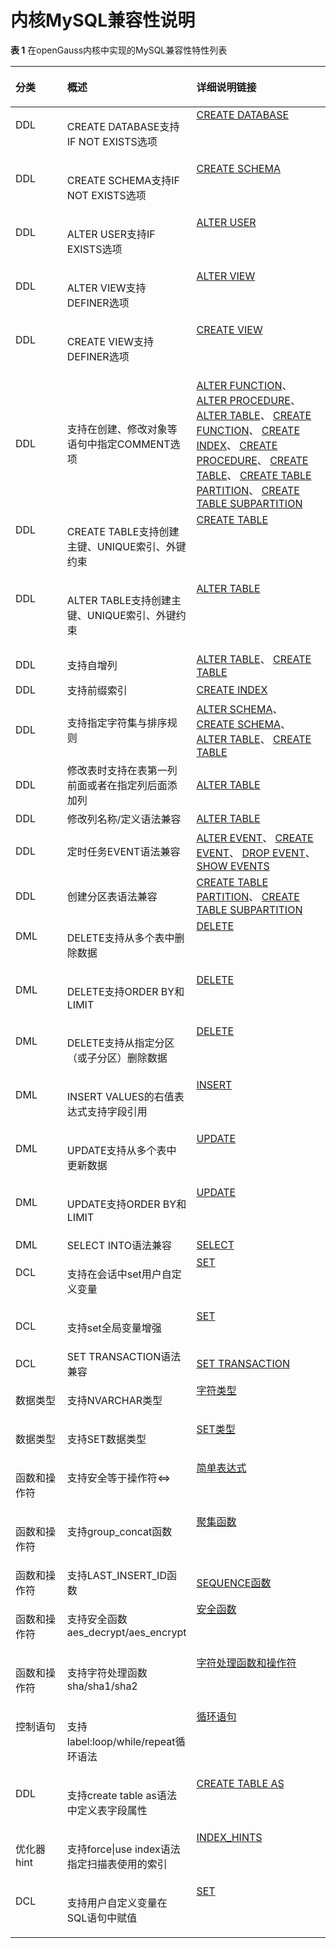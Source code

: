 # 内核MySQL兼容性说明<a name="ZH-CN_TOPIC_0000001201277572"></a>

**表 1**  在openGauss内核中实现的MySQL兼容性特性列表

<a name="zh-cn_topic_0283136929_zh-cn_topic_0237124747_zh-cn_topic_0059777487_zh-cn_topic_0058967566_table53712060"></a>
<table><thead align="left"><tr id="zh-cn_topic_0283136929_zh-cn_topic_0237124747_zh-cn_topic_0059777487_zh-cn_topic_0058967566_row56018257"><th class="cellrowborder" valign="top" width="18.23%" id="mcps1.2.4.1.1"><p id="zh-cn_topic_0283136929_zh-cn_topic_0237124747_zh-cn_topic_0059777487_zh-cn_topic_0058967566_p41184969"><a name="zh-cn_topic_0283136929_zh-cn_topic_0237124747_zh-cn_topic_0059777487_zh-cn_topic_0058967566_p41184969"></a><a name="zh-cn_topic_0283136929_zh-cn_topic_0237124747_zh-cn_topic_0059777487_zh-cn_topic_0058967566_p41184969"></a><b>分类</b></p>
</th>
<th class="cellrowborder" valign="top" width="34.54%" id="mcps1.2.4.1.2"><p id="zh-cn_topic_0283136929_zh-cn_topic_0237124747_zh-cn_topic_0059777487_zh-cn_topic_0058967566_p47648206"><a name="zh-cn_topic_0283136929_zh-cn_topic_0237124747_zh-cn_topic_0059777487_zh-cn_topic_0058967566_p47648206"></a><a name="zh-cn_topic_0283136929_zh-cn_topic_0237124747_zh-cn_topic_0059777487_zh-cn_topic_0058967566_p47648206"></a><b>概述</b></p>
</th>
<th class="cellrowborder" valign="top" width="47.23%" id="mcps1.2.4.1.3"><p id="zh-cn_topic_0283136929_zh-cn_topic_0237124747_zh-cn_topic_0059777487_zh-cn_topic_0058967566_p36573630"><a name="zh-cn_topic_0283136929_zh-cn_topic_0237124747_zh-cn_topic_0059777487_zh-cn_topic_0058967566_p36573630"></a><a name="zh-cn_topic_0283136929_zh-cn_topic_0237124747_zh-cn_topic_0059777487_zh-cn_topic_0058967566_p36573630"></a><b>详细说明链接<b></p>
</th>
</tr>
</thead>
<tbody>
<tr id="zh-cn_topic_0283136929_zh-cn_topic_0237124747_zh-cn_topic_0059777487_zh-cn_topic_0058967566_row26793117"><td class="cellrowborder" valign="top" width="18.23%" headers="mcps1.2.4.1.1 "><p id="zh-cn_topic_0283136929_zh-cn_topic_0237124747_zh-cn_topic_0059777487_zh-cn_topic_0058967566_p22758839"><a name="zh-cn_topic_0283136929_zh-cn_topic_0237124747_zh-cn_topic_0059777487_zh-cn_topic_0058967566_p22758839"></a><a name="zh-cn_topic_0283136929_zh-cn_topic_0237124747_zh-cn_topic_0059777487_zh-cn_topic_0058967566_p22758839"></a>DDL</p>
</td>
<td class="cellrowborder" valign="top" width="34.54%" headers="mcps1.2.4.1.2 "><p id="zh-cn_topic_0283136929_zh-cn_topic_0237124747_zh-cn_topic_0059777487_zh-cn_topic_0058967566_p31526653"><a name="zh-cn_topic_0283136929_zh-cn_topic_0237124747_zh-cn_topic_0059777487_zh-cn_topic_0058967566_p31526653"></a><a name="zh-cn_topic_0283136929_zh-cn_topic_0237124747_zh-cn_topic_0059777487_zh-cn_topic_0058967566_p31526653"></a>CREATE DATABASE支持IF NOT EXISTS选项</p>
</td>
<td class="cellrowborder" valign="top" width="47.23%" headers="mcps1.2.4.1.3 "><a name="zh-cn_topic_0283136929_zh-cn_topic_0237124747_zh-cn_topic_0059777487_zh-cn_topic_0058967566_ul55286870"></a><a name="zh-cn_topic_0283136929_zh-cn_topic_0237124747_zh-cn_topic_0059777487_zh-cn_topic_0058967566_ul55286870"></a><a href="CREATE-DATABASE.md">CREATE DATABASE</a>
</td>
</tr>
<tr id="zh-cn_topic_0283136929_zh-cn_topic_0237124747_zh-cn_topic_0059777487_zh-cn_topic_0058967566_row26793117"><td class="cellrowborder" valign="top" width="18.23%" headers="mcps1.2.4.1.1 "><p id="zh-cn_topic_0283136929_zh-cn_topic_0237124747_zh-cn_topic_0059777487_zh-cn_topic_0058967566_p22758839"><a name="zh-cn_topic_0283136929_zh-cn_topic_0237124747_zh-cn_topic_0059777487_zh-cn_topic_0058967566_p22758839"></a><a name="zh-cn_topic_0283136929_zh-cn_topic_0237124747_zh-cn_topic_0059777487_zh-cn_topic_0058967566_p22758839"></a>DDL</p>
</td>
<td class="cellrowborder" valign="top" width="34.54%" headers="mcps1.2.4.1.2 "><p id="zh-cn_topic_0283136929_zh-cn_topic_0237124747_zh-cn_topic_0059777487_zh-cn_topic_0058967566_p31526653"><a name="zh-cn_topic_0283136929_zh-cn_topic_0237124747_zh-cn_topic_0059777487_zh-cn_topic_0058967566_p31526653"></a><a name="zh-cn_topic_0283136929_zh-cn_topic_0237124747_zh-cn_topic_0059777487_zh-cn_topic_0058967566_p31526653"></a>CREATE SCHEMA支持IF NOT EXISTS选项</p>
</td>
<td class="cellrowborder" valign="top" width="47.23%" headers="mcps1.2.4.1.3 "><a name="zh-cn_topic_0283136929_zh-cn_topic_0237124747_zh-cn_topic_0059777487_zh-cn_topic_0058967566_ul55286870"></a><a name="zh-cn_topic_0283136929_zh-cn_topic_0237124747_zh-cn_topic_0059777487_zh-cn_topic_0058967566_ul55286870"></a><a href="CREATE-SCHEMA.md">CREATE SCHEMA</a>
</td>
</tr>
<tr id="zh-cn_topic_0283136929_zh-cn_topic_0237124747_zh-cn_topic_0059777487_zh-cn_topic_0058967566_row26793117"><td class="cellrowborder" valign="top" width="18.23%" headers="mcps1.2.4.1.1 "><p id="zh-cn_topic_0283136929_zh-cn_topic_0237124747_zh-cn_topic_0059777487_zh-cn_topic_0058967566_p22758839"><a name="zh-cn_topic_0283136929_zh-cn_topic_0237124747_zh-cn_topic_0059777487_zh-cn_topic_0058967566_p22758839"></a><a name="zh-cn_topic_0283136929_zh-cn_topic_0237124747_zh-cn_topic_0059777487_zh-cn_topic_0058967566_p22758839"></a>DDL</p>
</td>
<td class="cellrowborder" valign="top" width="34.54%" headers="mcps1.2.4.1.2 "><p id="zh-cn_topic_0283136929_zh-cn_topic_0237124747_zh-cn_topic_0059777487_zh-cn_topic_0058967566_p31526653"><a name="zh-cn_topic_0283136929_zh-cn_topic_0237124747_zh-cn_topic_0059777487_zh-cn_topic_0058967566_p31526653"></a><a name="zh-cn_topic_0283136929_zh-cn_topic_0237124747_zh-cn_topic_0059777487_zh-cn_topic_0058967566_p31526653"></a>ALTER USER支持IF EXISTS选项</p>
</td>
<td class="cellrowborder" valign="top" width="47.23%" headers="mcps1.2.4.1.3 "><a name="zh-cn_topic_0283136929_zh-cn_topic_0237124747_zh-cn_topic_0059777487_zh-cn_topic_0058967566_ul55286870"></a><a name="zh-cn_topic_0283136929_zh-cn_topic_0237124747_zh-cn_topic_0059777487_zh-cn_topic_0058967566_ul55286870"></a><a href="ALTER-USER.md">ALTER USER</a>
</td>
</tr>
<tr id="zh-cn_topic_0283136929_zh-cn_topic_0237124747_zh-cn_topic_0059777487_zh-cn_topic_0058967566_row26793117"><td class="cellrowborder" valign="top" width="18.23%" headers="mcps1.2.4.1.1 "><p id="zh-cn_topic_0283136929_zh-cn_topic_0237124747_zh-cn_topic_0059777487_zh-cn_topic_0058967566_p22758839"><a name="zh-cn_topic_0283136929_zh-cn_topic_0237124747_zh-cn_topic_0059777487_zh-cn_topic_0058967566_p22758839"></a><a name="zh-cn_topic_0283136929_zh-cn_topic_0237124747_zh-cn_topic_0059777487_zh-cn_topic_0058967566_p22758839"></a>DDL</p>
</td>
<td class="cellrowborder" valign="top" width="34.54%" headers="mcps1.2.4.1.2 "><p id="zh-cn_topic_0283136929_zh-cn_topic_0237124747_zh-cn_topic_0059777487_zh-cn_topic_0058967566_p31526653"><a name="zh-cn_topic_0283136929_zh-cn_topic_0237124747_zh-cn_topic_0059777487_zh-cn_topic_0058967566_p31526653"></a><a name="zh-cn_topic_0283136929_zh-cn_topic_0237124747_zh-cn_topic_0059777487_zh-cn_topic_0058967566_p31526653"></a>ALTER VIEW支持DEFINER选项</p>
</td>
<td class="cellrowborder" valign="top" width="47.23%" headers="mcps1.2.4.1.3 "><a name="zh-cn_topic_0283136929_zh-cn_topic_0237124747_zh-cn_topic_0059777487_zh-cn_topic_0058967566_ul55286870"></a><a name="zh-cn_topic_0283136929_zh-cn_topic_0237124747_zh-cn_topic_0059777487_zh-cn_topic_0058967566_ul55286870"></a><a href="ALTER-VIEW.md">ALTER VIEW</a>
</td>
</tr>
<tr id="zh-cn_topic_0283136929_zh-cn_topic_0237124747_zh-cn_topic_0059777487_zh-cn_topic_0058967566_row26793117"><td class="cellrowborder" valign="top" width="18.23%" headers="mcps1.2.4.1.1 "><p id="zh-cn_topic_0283136929_zh-cn_topic_0237124747_zh-cn_topic_0059777487_zh-cn_topic_0058967566_p22758839"><a name="zh-cn_topic_0283136929_zh-cn_topic_0237124747_zh-cn_topic_0059777487_zh-cn_topic_0058967566_p22758839"></a><a name="zh-cn_topic_0283136929_zh-cn_topic_0237124747_zh-cn_topic_0059777487_zh-cn_topic_0058967566_p22758839"></a>DDL</p>
</td>
<td class="cellrowborder" valign="top" width="34.54%" headers="mcps1.2.4.1.2 "><p id="zh-cn_topic_0283136929_zh-cn_topic_0237124747_zh-cn_topic_0059777487_zh-cn_topic_0058967566_p31526653"><a name="zh-cn_topic_0283136929_zh-cn_topic_0237124747_zh-cn_topic_0059777487_zh-cn_topic_0058967566_p31526653"></a><a name="zh-cn_topic_0283136929_zh-cn_topic_0237124747_zh-cn_topic_0059777487_zh-cn_topic_0058967566_p31526653"></a>CREATE VIEW支持DEFINER选项</p>
</td>
<td class="cellrowborder" valign="top" width="47.23%" headers="mcps1.2.4.1.3 "><a name="zh-cn_topic_0283136929_zh-cn_topic_0237124747_zh-cn_topic_0059777487_zh-cn_topic_0058967566_ul55286870"></a><a name="zh-cn_topic_0283136929_zh-cn_topic_0237124747_zh-cn_topic_0059777487_zh-cn_topic_0058967566_ul55286870"></a><a href="CREATE-VIEW.md">CREATE VIEW</a>
</td>
</tr>
<tr>
<td>DDL</td>
<td>支持在创建、修改对象等语句中指定COMMENT选项</td>
<td>
<a href="ALTER-FUNCTION.md">ALTER FUNCTION</a>、
<a href="ALTER-PROCEDURE.md">ALTER PROCEDURE</a>、
<a href="ALTER-TABLE.md">ALTER TABLE</a>、
<a href="CREATE-FUNCTION.md">CREATE FUNCTION</a>、
<a href="CREATE-INDEX.md">CREATE INDEX</a>、
<a href="CREATE-PROCEDURE.md">CREATE PROCEDURE</a>、
<a href="CREATE-TABLE.md">CREATE TABLE</a>、
<a href="CREATE-TABLE-PARTITION.md">CREATE TABLE PARTITION</a>、
<a href="CREATE-TABLE-SUBPARTITION.md">CREATE TABLE SUBPARTITION</a>
</td>
</tr>
<tr id="zh-cn_topic_0283136929_zh-cn_topic_0237124747_zh-cn_topic_0059777487_zh-cn_topic_0058967566_row26793117"><td class="cellrowborder" valign="top" width="18.23%" headers="mcps1.2.4.1.1 "><p id="zh-cn_topic_0283136929_zh-cn_topic_0237124747_zh-cn_topic_0059777487_zh-cn_topic_0058967566_p22758839"><a name="zh-cn_topic_0283136929_zh-cn_topic_0237124747_zh-cn_topic_0059777487_zh-cn_topic_0058967566_p22758839"></a><a name="zh-cn_topic_0283136929_zh-cn_topic_0237124747_zh-cn_topic_0059777487_zh-cn_topic_0058967566_p22758839"></a>DDL</p>
</td>
<td class="cellrowborder" valign="top" width="34.54%" headers="mcps1.2.4.1.2 "><p id="zh-cn_topic_0283136929_zh-cn_topic_0237124747_zh-cn_topic_0059777487_zh-cn_topic_0058967566_p31526653"><a UNIQUEname="zh-cn_topic_0283136929_zh-cn_topic_0237124747_zh-cn_topic_0059777487_zh-cn_topic_0058967566_p31526653"></a><a name="zh-cn_topic_0283136929_zh-cn_topic_0237124747_zh-cn_topic_0059777487_zh-cn_topic_0058967566_p31526653"></a>CREATE TABLE支持创建主键、UNIQUE索引、外键约束</p>
</td>
<td class="cellrowborder" valign="top" width="47.23%" headers="mcps1.2.4.1.3 "><a name="zh-cn_topic_0283136929_zh-cn_topic_0237124747_zh-cn_topic_0059777487_zh-cn_topic_0058967566_ul55286870"></a><a name="zh-cn_topic_0283136929_zh-cn_topic_0237124747_zh-cn_topic_0059777487_zh-cn_topic_0058967566_ul55286870"></a><a href="CREATE-TABLE.md">CREATE TABLE</a>
</td>
</tr>
<tr id="zh-cn_topic_0283136929_zh-cn_topic_0237124747_zh-cn_topic_0059777487_zh-cn_topic_0058967566_row26793117"><td class="cellrowborder" valign="top" width="18.23%" headers="mcps1.2.4.1.1 "><p id="zh-cn_topic_0283136929_zh-cn_topic_0237124747_zh-cn_topic_0059777487_zh-cn_topic_0058967566_p22758839"><a name="zh-cn_topic_0283136929_zh-cn_topic_0237124747_zh-cn_topic_0059777487_zh-cn_topic_0058967566_p22758839"></a><a name="zh-cn_topic_0283136929_zh-cn_topic_0237124747_zh-cn_topic_0059777487_zh-cn_topic_0058967566_p22758839"></a>DDL</p>
</td>
<td class="cellrowborder" valign="top" width="34.54%" headers="mcps1.2.4.1.2 "><p id="zh-cn_topic_0283136929_zh-cn_topic_0237124747_zh-cn_topic_0059777487_zh-cn_topic_0058967566_p31526653"><a UNIQUEname="zh-cn_topic_0283136929_zh-cn_topic_0237124747_zh-cn_topic_0059777487_zh-cn_topic_0058967566_p31526653"></a><a name="zh-cn_topic_0283136929_zh-cn_topic_0237124747_zh-cn_topic_0059777487_zh-cn_topic_0058967566_p31526653"></a>ALTER TABLE支持创建主键、UNIQUE索引、外键约束</p>
</td>
<td class="cellrowborder" valign="top" width="47.23%" headers="mcps1.2.4.1.3 "><a name="zh-cn_topic_0283136929_zh-cn_topic_0237124747_zh-cn_topic_0059777487_zh-cn_topic_0058967566_ul55286870"></a><a name="zh-cn_topic_0283136929_zh-cn_topic_0237124747_zh-cn_topic_0059777487_zh-cn_topic_0058967566_ul55286870"></a><a href="ALTER-TABLE.md">ALTER TABLE</a>
</td>
</tr>
<tr>
<td>DDL</td>
<td>支持自增列</td>
<td>
<a href="ALTER-TABLE.md">ALTER TABLE</a>、
<a href="CREATE-TABLE.md">CREATE TABLE</a>
</td>
</tr>
<tr>
<td>DDL</td>
<td>支持前缀索引</td>
<td>
<a href="CREATE-INDEX.md">CREATE INDEX</a>
</td>
</tr>
<tr>
<td>DDL</td>
<td>支持指定字符集与排序规则</td>
<td>
<a href="ALTER-SCHEMA.md">ALTER SCHEMA</a>、
<a href="CREATE-SCHEMA.md">CREATE SCHEMA</a>、
<a href="ALTER-TABLE.md">ALTER TABLE</a>、
<a href="CREATE-TABLE.md">CREATE TABLE</a>
</td>
</tr>
<tr>
<td>DDL</td>
<td>修改表时支持在表第一列前面或者在指定列后面添加列</td>
<td>
<a href="ALTER-TABLE.md">ALTER TABLE</a>
</td>
</tr>
<tr>
<td>DDL</td>
<td>修改列名称/定义语法兼容</td>
<td>
<a href="ALTER-TABLE.md">ALTER TABLE</a>
</td>
</tr>
<tr>
<td>DDL</td>
<td>定时任务EVENT语法兼容</td>
<td>
<a href="ALTER-EVENT.md">ALTER EVENT</a>、
<a href="CREATE-EVENT.md">CREATE EVENT</a>、
<a href="DROP-EVENT.md">DROP EVENT</a>、
<a href="SHOW-EVENTS.md">SHOW EVENTS</a>
</td>
</tr>
<tr>
<td>DDL</td>
<td>创建分区表语法兼容</td>
<td>
<a href="CREATE-TABLE-PARTITION.md">CREATE TABLE PARTITION</a>、
<a href="CREATE-TABLE-SUBPARTITION.md">CREATE TABLE SUBPARTITION</a>
</td>
</tr>
<tr id="zh-cn_topic_0283136929_zh-cn_topic_0237124747_zh-cn_topic_0059777487_zh-cn_topic_0058967566_row26793117"><td class="cellrowborder" valign="top" width="18.23%" headers="mcps1.2.4.1.1 "><p id="zh-cn_topic_0283136929_zh-cn_topic_0237124747_zh-cn_topic_0059777487_zh-cn_topic_0058967566_p22758839"><a name="zh-cn_topic_0283136929_zh-cn_topic_0237124747_zh-cn_topic_0059777487_zh-cn_topic_0058967566_p22758839"></a><a name="zh-cn_topic_0283136929_zh-cn_topic_0237124747_zh-cn_topic_0059777487_zh-cn_topic_0058967566_p22758839"></a>DML</p>
</td>
<td class="cellrowborder" valign="top" width="34.54%" headers="mcps1.2.4.1.2 "><p id="zh-cn_topic_0283136929_zh-cn_topic_0237124747_zh-cn_topic_0059777487_zh-cn_topic_0058967566_p31526653"><a name="zh-cn_topic_0283136929_zh-cn_topic_0237124747_zh-cn_topic_0059777487_zh-cn_topic_0058967566_p31526653"></a><a name="zh-cn_topic_0283136929_zh-cn_topic_0237124747_zh-cn_topic_0059777487_zh-cn_topic_0058967566_p31526653"></a>DELETE支持从多个表中删除数据</p>
</td>
<td class="cellrowborder" valign="top" width="47.23%" headers="mcps1.2.4.1.3 "><a name="zh-cn_topic_0283136929_zh-cn_topic_0237124747_zh-cn_topic_0059777487_zh-cn_topic_0058967566_ul55286870"></a><a name="zh-cn_topic_0283136929_zh-cn_topic_0237124747_zh-cn_topic_0059777487_zh-cn_topic_0058967566_ul55286870"></a><a href="DELETE.md">DELETE</a>
</td>
</tr>
<tr id="zh-cn_topic_0283136929_zh-cn_topic_0237124747_zh-cn_topic_0059777487_zh-cn_topic_0058967566_row26793117"><td class="cellrowborder" valign="top" width="18.23%" headers="mcps1.2.4.1.1 "><p id="zh-cn_topic_0283136929_zh-cn_topic_0237124747_zh-cn_topic_0059777487_zh-cn_topic_0058967566_p22758839"><a name="zh-cn_topic_0283136929_zh-cn_topic_0237124747_zh-cn_topic_0059777487_zh-cn_topic_0058967566_p22758839"></a><a name="zh-cn_topic_0283136929_zh-cn_topic_0237124747_zh-cn_topic_0059777487_zh-cn_topic_0058967566_p22758839"></a>DML</p>
</td>
<td class="cellrowborder" valign="top" width="34.54%" headers="mcps1.2.4.1.2 "><p id="zh-cn_topic_0283136929_zh-cn_topic_0237124747_zh-cn_topic_0059777487_zh-cn_topic_0058967566_p31526653"><a name="zh-cn_topic_0283136929_zh-cn_topic_0237124747_zh-cn_topic_0059777487_zh-cn_topic_0058967566_p31526653"></a><a name="zh-cn_topic_0283136929_zh-cn_topic_0237124747_zh-cn_topic_0059777487_zh-cn_topic_0058967566_p31526653"></a>DELETE支持ORDER BY和LIMIT</p>
</td>
<td class="cellrowborder" valign="top" width="47.23%" headers="mcps1.2.4.1.3 "><a name="zh-cn_topic_0283136929_zh-cn_topic_0237124747_zh-cn_topic_0059777487_zh-cn_topic_0058967566_ul55286870"></a><a name="zh-cn_topic_0283136929_zh-cn_topic_0237124747_zh-cn_topic_0059777487_zh-cn_topic_0058967566_ul55286870"></a><a href="DELETE.md">DELETE</a>
</td>
</tr>
<tr id="zh-cn_topic_0283136929_zh-cn_topic_0237124747_zh-cn_topic_0059777487_zh-cn_topic_0058967566_row26793117"><td class="cellrowborder" valign="top" width="18.23%" headers="mcps1.2.4.1.1 "><p id="zh-cn_topic_0283136929_zh-cn_topic_0237124747_zh-cn_topic_0059777487_zh-cn_topic_0058967566_p22758839"><a name="zh-cn_topic_0283136929_zh-cn_topic_0237124747_zh-cn_topic_0059777487_zh-cn_topic_0058967566_p22758839"></a><a name="zh-cn_topic_0283136929_zh-cn_topic_0237124747_zh-cn_topic_0059777487_zh-cn_topic_0058967566_p22758839"></a>DML</p>
</td>
<td class="cellrowborder" valign="top" width="34.54%" headers="mcps1.2.4.1.2 "><p id="zh-cn_topic_0283136929_zh-cn_topic_0237124747_zh-cn_topic_0059777487_zh-cn_topic_0058967566_p31526653"><a name="zh-cn_topic_0283136929_zh-cn_topic_0237124747_zh-cn_topic_0059777487_zh-cn_topic_0058967566_p31526653"></a><a name="zh-cn_topic_0283136929_zh-cn_topic_0237124747_zh-cn_topic_0059777487_zh-cn_topic_0058967566_p31526653"></a>DELETE支持从指定分区（或子分区）删除数据</p>
</td>
<td class="cellrowborder" valign="top" width="47.23%" headers="mcps1.2.4.1.3 "><a name="zh-cn_topic_0283136929_zh-cn_topic_0237124747_zh-cn_topic_0059777487_zh-cn_topic_0058967566_ul55286870"></a><a name="zh-cn_topic_0283136929_zh-cn_topic_0237124747_zh-cn_topic_0059777487_zh-cn_topic_0058967566_ul55286870"></a><a href="DELETE.md">DELETE</a>
</td>
</tr>
<tr id="zh-cn_topic_0283136929_zh-cn_topic_0237124747_zh-cn_topic_0059777487_zh-cn_topic_0058967566_row26793117"><td class="cellrowborder" valign="top" width="18.23%" headers="mcps1.2.4.1.1 "><p id="zh-cn_topic_0283136929_zh-cn_topic_0237124747_zh-cn_topic_0059777487_zh-cn_topic_0058967566_p22758839"><a name="zh-cn_topic_0283136929_zh-cn_topic_0237124747_zh-cn_topic_0059777487_zh-cn_topic_0058967566_p22758839"></a><a name="zh-cn_topic_0283136929_zh-cn_topic_0237124747_zh-cn_topic_0059777487_zh-cn_topic_0058967566_p22758839"></a>DML</p>
</td>
<td class="cellrowborder" valign="top" width="34.54%" headers="mcps1.2.4.1.2 "><p id="zh-cn_topic_0283136929_zh-cn_topic_0237124747_zh-cn_topic_0059777487_zh-cn_topic_0058967566_p31526653"><a name="zh-cn_topic_0283136929_zh-cn_topic_0237124747_zh-cn_topic_0059777487_zh-cn_topic_0058967566_p31526653"></a><a name="zh-cn_topic_0283136929_zh-cn_topic_0237124747_zh-cn_topic_0059777487_zh-cn_topic_0058967566_p31526653"></a>INSERT VALUES的右值表达式支持字段引用</p>
</td>
<td class="cellrowborder" valign="top" width="47.23%" headers="mcps1.2.4.1.3 "><a name="zh-cn_topic_0283136929_zh-cn_topic_0237124747_zh-cn_topic_0059777487_zh-cn_topic_0058967566_ul55286870"></a><a name="zh-cn_topic_0283136929_zh-cn_topic_0237124747_zh-cn_topic_0059777487_zh-cn_topic_0058967566_ul55286870"></a><a href="INSERT.md">INSERT</a>
</td>
</tr>
<tr id="zh-cn_topic_0283136929_zh-cn_topic_0237124747_zh-cn_topic_0059777487_zh-cn_topic_0058967566_row26793117"><td class="cellrowborder" valign="top" width="18.23%" headers="mcps1.2.4.1.1 "><p id="zh-cn_topic_0283136929_zh-cn_topic_0237124747_zh-cn_topic_0059777487_zh-cn_topic_0058967566_p22758839"><a name="zh-cn_topic_0283136929_zh-cn_topic_0237124747_zh-cn_topic_0059777487_zh-cn_topic_0058967566_p22758839"></a><a name="zh-cn_topic_0283136929_zh-cn_topic_0237124747_zh-cn_topic_0059777487_zh-cn_topic_0058967566_p22758839"></a>DML</p>
</td>
<td class="cellrowborder" valign="top" width="34.54%" headers="mcps1.2.4.1.2 "><p id="zh-cn_topic_0283136929_zh-cn_topic_0237124747_zh-cn_topic_0059777487_zh-cn_topic_0058967566_p31526653"><a UPDATEname="zh-cn_topic_0283136929_zh-cn_topic_0237124747_zh-cn_topic_0059777487_zh-cn_topic_0058967566_p31526653"></a><a name="zh-cn_topic_0283136929_zh-cn_topic_0237124747_zh-cn_topic_0059777487_zh-cn_topic_0058967566_p31526653"></a>UPDATE支持从多个表中更新数据</p>
</td>
<td class="cellrowborder" valign="top" width="47.23%" headers="mcps1.2.4.1.3 "><a name="zh-cn_topic_0283136929_zh-cn_topic_0237124747_zh-cn_topic_0059777487_zh-cn_topic_0058967566_ul55286870"></a><a name="zh-cn_topic_0283136929_zh-cn_topic_0237124747_zh-cn_topic_0059777487_zh-cn_topic_0058967566_ul55286870"></a><a href="UPDATE.md">UPDATE</a>
</td>
</tr>
<tr id="zh-cn_topic_0283136929_zh-cn_topic_0237124747_zh-cn_topic_0059777487_zh-cn_topic_0058967566_row26793117"><td class="cellrowborder" valign="top" width="18.23%" headers="mcps1.2.4.1.1 "><p id="zh-cn_topic_0283136929_zh-cn_topic_0237124747_zh-cn_topic_0059777487_zh-cn_topic_0058967566_p22758839"><a name="zh-cn_topic_0283136929_zh-cn_topic_0237124747_zh-cn_topic_0059777487_zh-cn_topic_0058967566_p22758839"></a><a name="zh-cn_topic_0283136929_zh-cn_topic_0237124747_zh-cn_topic_0059777487_zh-cn_topic_0058967566_p22758839"></a>DML</p>
</td>
<td class="cellrowborder" valign="top" width="34.54%" headers="mcps1.2.4.1.2 "><p id="zh-cn_topic_0283136929_zh-cn_topic_0237124747_zh-cn_topic_0059777487_zh-cn_topic_0058967566_p31526653"><a UPDATEname="zh-cn_topic_0283136929_zh-cn_topic_0237124747_zh-cn_topic_0059777487_zh-cn_topic_0058967566_p31526653"></a><a name="zh-cn_topic_0283136929_zh-cn_topic_0237124747_zh-cn_topic_0059777487_zh-cn_topic_0058967566_p31526653"></a>UPDATE支持ORDER BY和LIMIT</p>
</td>
<td class="cellrowborder" valign="top" width="47.23%" headers="mcps1.2.4.1.3 "><a name="zh-cn_topic_0283136929_zh-cn_topic_0237124747_zh-cn_topic_0059777487_zh-cn_topic_0058967566_ul55286870"></a><a name="zh-cn_topic_0283136929_zh-cn_topic_0237124747_zh-cn_topic_0059777487_zh-cn_topic_0058967566_ul55286870"></a><a href="UPDATE.md">UPDATE</a>
</td>
</tr>
<tr>
<td>DML</td>
<td>SELECT INTO语法兼容</td>
<td>
<a href="SELECT.md">SELECT</a>
</td>
</tr>
<tr id="zh-cn_topic_0283136929_zh-cn_topic_0237124747_zh-cn_topic_0059777487_zh-cn_topic_0058967566_row26793117"><td class="cellrowborder" valign="top" width="18.23%" headers="mcps1.2.4.1.1 "><p id="zh-cn_topic_0283136929_zh-cn_topic_0237124747_zh-cn_topic_0059777487_zh-cn_topic_0058967566_p22758839"><a name="zh-cn_topic_0283136929_zh-cn_topic_0237124747_zh-cn_topic_0059777487_zh-cn_topic_0058967566_p22758839"></a><a name="zh-cn_topic_0283136929_zh-cn_topic_0237124747_zh-cn_topic_0059777487_zh-cn_topic_0058967566_p22758839"></a>DCL</p>
</td>
<td class="cellrowborder" valign="top" width="34.54%" headers="mcps1.2.4.1.2 "><p id="zh-cn_topic_0283136929_zh-cn_topic_0237124747_zh-cn_topic_0059777487_zh-cn_topic_0058967566_p31526653"><a UPDATEname="zh-cn_topic_0283136929_zh-cn_topic_0237124747_zh-cn_topic_0059777487_zh-cn_topic_0058967566_p31526653"></a><a name="zh-cn_topic_0283136929_zh-cn_topic_0237124747_zh-cn_topic_0059777487_zh-cn_topic_0058967566_p31526653"></a>支持在会话中set用户自定义变量</p>
</td>
<td class="cellrowborder" valign="top" width="47.23%" headers="mcps1.2.4.1.3 "><a name="zh-cn_topic_0283136929_zh-cn_topic_0237124747_zh-cn_topic_0059777487_zh-cn_topic_0058967566_ul55286870"></a><a name="zh-cn_topic_0283136929_zh-cn_topic_0237124747_zh-cn_topic_0059777487_zh-cn_topic_0058967566_ul55286870"></a><a href="SET.md">SET</a>
</td>
</tr>
<tr id="zh-cn_topic_0283136929_zh-cn_topic_0237124747_zh-cn_topic_0059777487_zh-cn_topic_0058967566_row26793117"><td class="cellrowborder" valign="top" width="18.23%" headers="mcps1.2.4.1.1 "><p id="zh-cn_topic_0283136929_zh-cn_topic_0237124747_zh-cn_topic_0059777487_zh-cn_topic_0058967566_p22758839"><a name="zh-cn_topic_0283136929_zh-cn_topic_0237124747_zh-cn_topic_0059777487_zh-cn_topic_0058967566_p22758839"></a><a name="zh-cn_topic_0283136929_zh-cn_topic_0237124747_zh-cn_topic_0059777487_zh-cn_topic_0058967566_p22758839"></a>DCL</p>
</td>
<td class="cellrowborder" valign="top" width="34.54%" headers="mcps1.2.4.1.2 "><p id="zh-cn_topic_0283136929_zh-cn_topic_0237124747_zh-cn_topic_0059777487_zh-cn_topic_0058967566_p31526653"><a UPDATEname="zh-cn_topic_0283136929_zh-cn_topic_0237124747_zh-cn_topic_0059777487_zh-cn_topic_0058967566_p31526653"></a><a name="zh-cn_topic_0283136929_zh-cn_topic_0237124747_zh-cn_topic_0059777487_zh-cn_topic_0058967566_p31526653"></a>支持set全局变量增强</p>
</td>
<td class="cellrowborder" valign="top" width="47.23%" headers="mcps1.2.4.1.3 "><a name="zh-cn_topic_0283136929_zh-cn_topic_0237124747_zh-cn_topic_0059777487_zh-cn_topic_0058967566_ul55286870"></a><a name="zh-cn_topic_0283136929_zh-cn_topic_0237124747_zh-cn_topic_0059777487_zh-cn_topic_0058967566_ul55286870"></a><a href="SET.md">SET</a>
</td>
</tr>
<tr>
<td>DCL</td>
<td>SET TRANSACTION语法兼容</td>
<td>
<a href="SET-TRANSACTION.md">SET TRANSACTION</a>
</td>
</tr>
<tr id="zh-cn_topic_0283136929_zh-cn_topic_0237124747_zh-cn_topic_0059777487_zh-cn_topic_0058967566_row26793117"><td class="cellrowborder" valign="top" width="18.23%" headers="mcps1.2.4.1.1 "><p id="zh-cn_topic_0283136929_zh-cn_topic_0237124747_zh-cn_topic_0059777487_zh-cn_topic_0058967566_p22758839"><a name="zh-cn_topic_0283136929_zh-cn_topic_0237124747_zh-cn_topic_0059777487_zh-cn_topic_0058967566_p22758839"></a><a name="zh-cn_topic_0283136929_zh-cn_topic_0237124747_zh-cn_topic_0059777487_zh-cn_topic_0058967566_p22758839"></a>数据类型</p>
</td>
<td class="cellrowborder" valign="top" width="34.54%" headers="mcps1.2.4.1.2 "><p id="zh-cn_topic_0283136929_zh-cn_topic_0237124747_zh-cn_topic_0059777487_zh-cn_topic_0058967566_p31526653"><a name="zh-cn_topic_0283136929_zh-cn_topic_0237124747_zh-cn_topic_0059777487_zh-cn_topic_0058967566_p31526653"></a><a name="zh-cn_topic_0283136929_zh-cn_topic_0237124747_zh-cn_topic_0059777487_zh-cn_topic_0058967566_p31526653"></a>支持NVARCHAR类型</p>
</td>
<td class="cellrowborder" valign="top" width="47.23%" headers="mcps1.2.4.1.3 "><a name="zh-cn_topic_0283136929_zh-cn_topic_0237124747_zh-cn_topic_0059777487_zh-cn_topic_0058967566_ul55286870"></a><a name="zh-cn_topic_0283136929_zh-cn_topic_0237124747_zh-cn_topic_0059777487_zh-cn_topic_0058967566_ul55286870"></a><a href="字符类型.md">字符类型</a>
</td>
</tr>
<tr id="zh-cn_topic_0283136929_zh-cn_topic_0237124747_zh-cn_topic_0059777487_zh-cn_topic_0058967566_row26793117"><td class="cellrowborder" valign="top" width="18.23%" headers="mcps1.2.4.1.1 "><p id="zh-cn_topic_0283136929_zh-cn_topic_0237124747_zh-cn_topic_0059777487_zh-cn_topic_0058967566_p22758839"><a name="zh-cn_topic_0283136929_zh-cn_topic_0237124747_zh-cn_topic_0059777487_zh-cn_topic_0058967566_p22758839"></a><a name="zh-cn_topic_0283136929_zh-cn_topic_0237124747_zh-cn_topic_0059777487_zh-cn_topic_0058967566_p22758839"></a>数据类型</p>
</td>
<td class="cellrowborder" valign="top" width="34.54%" headers="mcps1.2.4.1.2 "><p id="zh-cn_topic_0283136929_zh-cn_topic_0237124747_zh-cn_topic_0059777487_zh-cn_topic_0058967566_p31526653"><a name="zh-cn_topic_0283136929_zh-cn_topic_0237124747_zh-cn_topic_0059777487_zh-cn_topic_0058967566_p31526653"></a><a name="zh-cn_topic_0283136929_zh-cn_topic_0237124747_zh-cn_topic_0059777487_zh-cn_topic_0058967566_p31526653"></a>支持SET数据类型</p>
</td>
<td class="cellrowborder" valign="top" width="47.23%" headers="mcps1.2.4.1.3 "><a name="zh-cn_topic_0283136929_zh-cn_topic_0237124747_zh-cn_topic_0059777487_zh-cn_topic_0058967566_ul55286870"></a><a name="zh-cn_topic_0283136929_zh-cn_topic_0237124747_zh-cn_topic_0059777487_zh-cn_topic_0058967566_ul55286870"></a><a href="SET类型.md">SET类型</a>
</td>
</tr>
<tr id="zh-cn_topic_0283136929_zh-cn_topic_0237124747_zh-cn_topic_0059777487_zh-cn_topic_0058967566_row26793117"><td class="cellrowborder" valign="top" width="18.23%" headers="mcps1.2.4.1.1 "><p id="zh-cn_topic_0283136929_zh-cn_topic_0237124747_zh-cn_topic_0059777487_zh-cn_topic_0058967566_p22758839"><a name="zh-cn_topic_0283136929_zh-cn_topic_0237124747_zh-cn_topic_0059777487_zh-cn_topic_0058967566_p22758839"></a><a name="zh-cn_topic_0283136929_zh-cn_topic_0237124747_zh-cn_topic_0059777487_zh-cn_topic_0058967566_p22758839"></a>函数和操作符</p>
</td>
<td class="cellrowborder" valign="top" width="34.54%" headers="mcps1.2.4.1.2 "><p id="zh-cn_topic_0283136929_zh-cn_topic_0237124747_zh-cn_topic_0059777487_zh-cn_topic_0058967566_p31526653"><a name="zh-cn_topic_0283136929_zh-cn_topic_0237124747_zh-cn_topic_0059777487_zh-cn_topic_0058967566_p31526653"></a><a name="zh-cn_topic_0283136929_zh-cn_topic_0237124747_zh-cn_topic_0059777487_zh-cn_topic_0058967566_p31526653"></a>支持安全等于操作符<=></p>
</td>
<td class="cellrowborder" valign="top" width="47.23%" headers="mcps1.2.4.1.3 "><a name="zh-cn_topic_0283136929_zh-cn_topic_0237124747_zh-cn_topic_0059777487_zh-cn_topic_0058967566_ul55286870"></a><a name="zh-cn_topic_0283136929_zh-cn_topic_0237124747_zh-cn_topic_0059777487_zh-cn_topic_0058967566_ul55286870"></a><a href="简单表达式.md">简单表达式</a>
</td>
</tr>
<tr id="zh-cn_topic_0283136929_zh-cn_topic_0237124747_zh-cn_topic_0059777487_zh-cn_topic_0058967566_row26793117"><td class="cellrowborder" valign="top" width="18.23%" headers="mcps1.2.4.1.1 "><p id="zh-cn_topic_0283136929_zh-cn_topic_0237124747_zh-cn_topic_0059777487_zh-cn_topic_0058967566_p22758839"><a name="zh-cn_topic_0283136929_zh-cn_topic_0237124747_zh-cn_topic_0059777487_zh-cn_topic_0058967566_p22758839"></a><a name="zh-cn_topic_0283136929_zh-cn_topic_0237124747_zh-cn_topic_0059777487_zh-cn_topic_0058967566_p22758839"></a>函数和操作符</p>
</td>
<td class="cellrowborder" valign="top" width="34.54%" headers="mcps1.2.4.1.2 "><p id="zh-cn_topic_0283136929_zh-cn_topic_0237124747_zh-cn_topic_0059777487_zh-cn_topic_0058967566_p31526653"><a name="zh-cn_topic_0283136929_zh-cn_topic_0237124747_zh-cn_topic_0059777487_zh-cn_topic_0058967566_p31526653"></a><a name="zh-cn_topic_0283136929_zh-cn_topic_0237124747_zh-cn_topic_0059777487_zh-cn_topic_0058967566_p31526653"></a>支持group_concat函数</p>
</td>
<td class="cellrowborder" valign="top" width="47.23%" headers="mcps1.2.4.1.3 "><a name="zh-cn_topic_0283136929_zh-cn_topic_0237124747_zh-cn_topic_0059777487_zh-cn_topic_0058967566_ul55286870"></a><a name="zh-cn_topic_0283136929_zh-cn_topic_0237124747_zh-cn_topic_0059777487_zh-cn_topic_0058967566_ul55286870"></a><a href="聚集函数.md">聚集函数</a>
</td>
</tr>
<tr>
<td>函数和操作符</td>
<td>支持LAST_INSERT_ID函数</td>
<td>
<a href="SEQUENCE函数.md">SEQUENCE函数</a>
</td>
</tr>
<tr id="zh-cn_topic_0283136929_zh-cn_topic_0237124747_zh-cn_topic_0059777487_zh-cn_topic_0058967566_row26793117"><td class="cellrowborder" valign="top" width="18.23%" headers="mcps1.2.4.1.1 "><p id="zh-cn_topic_0283136929_zh-cn_topic_0237124747_zh-cn_topic_0059777487_zh-cn_topic_0058967566_p22758839"><a name="zh-cn_topic_0283136929_zh-cn_topic_0237124747_zh-cn_topic_0059777487_zh-cn_topic_0058967566_p22758839"></a><a name="zh-cn_topic_0283136929_zh-cn_topic_0237124747_zh-cn_topic_0059777487_zh-cn_topic_0058967566_p22758839"></a>函数和操作符</p>
</td>
<td class="cellrowborder" valign="top" width="34.54%" headers="mcps1.2.4.1.2 "><p id="zh-cn_topic_0283136929_zh-cn_topic_0237124747_zh-cn_topic_0059777487_zh-cn_topic_0058967566_p31526653"><a name="zh-cn_topic_0283136929_zh-cn_topic_0237124747_zh-cn_topic_0059777487_zh-cn_topic_0058967566_p31526653"></a><a name="zh-cn_topic_0283136929_zh-cn_topic_0237124747_zh-cn_topic_0059777487_zh-cn_topic_0058967566_p31526653"></a>支持安全函数aes_decrypt/aes_encrypt</p>
</td>
<td class="cellrowborder" valign="top" width="47.23%" headers="mcps1.2.4.1.3 "><a name="zh-cn_topic_0283136929_zh-cn_topic_0237124747_zh-cn_topic_0059777487_zh-cn_topic_0058967566_ul55286870"></a><a name="zh-cn_topic_0283136929_zh-cn_topic_0237124747_zh-cn_topic_0059777487_zh-cn_topic_0058967566_ul55286870"></a><a href="安全函数.md">安全函数</a>
</td>
</tr>
<tr id="zh-cn_topic_0283136929_zh-cn_topic_0237124747_zh-cn_topic_0059777487_zh-cn_topic_0058967566_row26793117"><td class="cellrowborder" valign="top" width="18.23%" headers="mcps1.2.4.1.1 "><p id="zh-cn_topic_0283136929_zh-cn_topic_0237124747_zh-cn_topic_0059777487_zh-cn_topic_0058967566_p22758839"><a name="zh-cn_topic_0283136929_zh-cn_topic_0237124747_zh-cn_topic_0059777487_zh-cn_topic_0058967566_p22758839"></a><a name="zh-cn_topic_0283136929_zh-cn_topic_0237124747_zh-cn_topic_0059777487_zh-cn_topic_0058967566_p22758839"></a>函数和操作符</p>
</td>
<td class="cellrowborder" valign="top" width="34.54%" headers="mcps1.2.4.1.2 "><p id="zh-cn_topic_0283136929_zh-cn_topic_0237124747_zh-cn_topic_0059777487_zh-cn_topic_0058967566_p31526653"><a name="zh-cn_topic_0283136929_zh-cn_topic_0237124747_zh-cn_topic_0059777487_zh-cn_topic_0058967566_p31526653"></a><a name="zh-cn_topic_0283136929_zh-cn_topic_0237124747_zh-cn_topic_0059777487_zh-cn_topic_0058967566_p31526653"></a>支持字符处理函数sha/sha1/sha2</p>
</td>
<td class="cellrowborder" valign="top" width="47.23%" headers="mcps1.2.4.1.3 "><a name="zh-cn_topic_0283136929_zh-cn_topic_0237124747_zh-cn_topic_0059777487_zh-cn_topic_0058967566_ul55286870"></a><a name="zh-cn_topic_0283136929_zh-cn_topic_0237124747_zh-cn_topic_0059777487_zh-cn_topic_0058967566_ul55286870"></a><a href="字符处理函数和操作符.md">字符处理函数和操作符</a>
</td>
</tr>
<tr id="zh-cn_topic_0283136929_zh-cn_topic_0237124747_zh-cn_topic_0059777487_zh-cn_topic_0058967566_row26793117"><td class="cellrowborder" valign="top" width="18.23%" headers="mcps1.2.4.1.1 "><p id="zh-cn_topic_0283136929_zh-cn_topic_0237124747_zh-cn_topic_0059777487_zh-cn_topic_0058967566_p22758839"><a name="zh-cn_topic_0283136929_zh-cn_topic_0237124747_zh-cn_topic_0059777487_zh-cn_topic_0058967566_p22758839"></a><a name="zh-cn_topic_0283136929_zh-cn_topic_0237124747_zh-cn_topic_0059777487_zh-cn_topic_0058967566_p22758839"></a>控制语句</p>
</td>
<td class="cellrowborder" valign="top" width="34.54%" headers="mcps1.2.4.1.2 "><p id="zh-cn_topic_0283136929_zh-cn_topic_0237124747_zh-cn_topic_0059777487_zh-cn_topic_0058967566_p31526653"><a name="zh-cn_topic_0283136929_zh-cn_topic_0237124747_zh-cn_topic_0059777487_zh-cn_topic_0058967566_p31526653"></a><a name="zh-cn_topic_0283136929_zh-cn_topic_0237124747_zh-cn_topic_0059777487_zh-cn_topic_0058967566_p31526653"></a>支持label:loop/while/repeat循环语法</p>
</td>
<td class="cellrowborder" valign="top" width="47.23%" headers="mcps1.2.4.1.3 "><a name="zh-cn_topic_0283136929_zh-cn_topic_0237124747_zh-cn_topic_0059777487_zh-cn_topic_0058967566_ul55286870"></a><a name="zh-cn_topic_0283136929_zh-cn_topic_0237124747_zh-cn_topic_0059777487_zh-cn_topic_0058967566_ul55286870"></a><a href="循环语句.md">循环语句</a>
</td>
</tr>
<tr id="zh-cn_topic_0283136929_zh-cn_topic_0237124747_zh-cn_topic_0059777487_zh-cn_topic_0058967566_row26793117"><td class="cellrowborder" valign="top" width="18.23%" headers="mcps1.2.4.1.1 "><p id="zh-cn_topic_0283136929_zh-cn_topic_0237124747_zh-cn_topic_0059777487_zh-cn_topic_0058967566_p22758839"><a name="zh-cn_topic_0283136929_zh-cn_topic_0237124747_zh-cn_topic_0059777487_zh-cn_topic_0058967566_p22758839"></a><a name="zh-cn_topic_0283136929_zh-cn_topic_0237124747_zh-cn_topic_0059777487_zh-cn_topic_0058967566_p22758839"></a>DDL</p>
</td>
<td class="cellrowborder" valign="top" width="34.54%" headers="mcps1.2.4.1.2 "><p id="zh-cn_topic_0283136929_zh-cn_topic_0237124747_zh-cn_topic_0059777487_zh-cn_topic_0058967566_p31526653"><a name="zh-cn_topic_0283136929_zh-cn_topic_0237124747_zh-cn_topic_0059777487_zh-cn_topic_0058967566_p31526653"></a><a name="zh-cn_topic_0283136929_zh-cn_topic_0237124747_zh-cn_topic_0059777487_zh-cn_topic_0058967566_p31526653"></a>支持create table as语法中定义表字段属性</p>
</td>
<td class="cellrowborder" valign="top" width="47.23%" headers="mcps1.2.4.1.3 "><a name="zh-cn_topic_0283136929_zh-cn_topic_0237124747_zh-cn_topic_0059777487_zh-cn_topic_0058967566_ul55286870"></a><a name="zh-cn_topic_0283136929_zh-cn_topic_0237124747_zh-cn_topic_0059777487_zh-cn_topic_0058967566_ul55286870"></a><a href="CREATE-TABLE-AS.md">CREATE TABLE AS</a>
</td>
</tr>
<tr id="zh-cn_topic_0283136929_zh-cn_topic_0237124747_zh-cn_topic_0059777487_zh-cn_topic_0058967566_row26793117"><td class="cellrowborder" valign="top" width="18.23%" headers="mcps1.2.4.1.1 "><p id="zh-cn_topic_0283136929_zh-cn_topic_0237124747_zh-cn_topic_0059777487_zh-cn_topic_0058967566_p22758839"><a name="zh-cn_topic_0283136929_zh-cn_topic_0237124747_zh-cn_topic_0059777487_zh-cn_topic_0058967566_p22758839"></a><a name="zh-cn_topic_0283136929_zh-cn_topic_0237124747_zh-cn_topic_0059777487_zh-cn_topic_0058967566_p22758839"></a>优化器hint</p>
</td>
<td class="cellrowborder" valign="top" width="34.54%" headers="mcps1.2.4.1.2 "><p id="zh-cn_topic_0283136929_zh-cn_topic_0237124747_zh-cn_topic_0059777487_zh-cn_topic_0058967566_p31526653"><a name="zh-cn_topic_0283136929_zh-cn_topic_0237124747_zh-cn_topic_0059777487_zh-cn_topic_0058967566_p31526653"></a><a name="zh-cn_topic_0283136929_zh-cn_topic_0237124747_zh-cn_topic_0059777487_zh-cn_topic_0058967566_p31526653"></a>支持force|use index语法指定扫描表使用的索引</p>
</td>
<td class="cellrowborder" valign="top" width="47.23%" headers="mcps1.2.4.1.3 "><a name="zh-cn_topic_0283136929_zh-cn_topic_0237124747_zh-cn_topic_0059777487_zh-cn_topic_0058967566_ul55286870"></a><a name="zh-cn_topic_0283136929_zh-cn_topic_0237124747_zh-cn_topic_0059777487_zh-cn_topic_0058967566_ul55286870"></a><a href="INDEX-HINTS.md">INDEX_HINTS</a>
</td>
</tr>
<tr id="zh-cn_topic_0283136929_zh-cn_topic_0237124747_zh-cn_topic_0059777487_zh-cn_topic_0058967566_row26793117"><td class="cellrowborder" valign="top" width="18.23%" headers="mcps1.2.4.1.1 "><p id="zh-cn_topic_0283136929_zh-cn_topic_0237124747_zh-cn_topic_0059777487_zh-cn_topic_0058967566_p22758839"><a name="zh-cn_topic_0283136929_zh-cn_topic_0237124747_zh-cn_topic_0059777487_zh-cn_topic_0058967566_p22758839"></a><a name="zh-cn_topic_0283136929_zh-cn_topic_0237124747_zh-cn_topic_0059777487_zh-cn_topic_0058967566_p22758839"></a>DCL</p>
</td>
<td class="cellrowborder" valign="top" width="34.54%" headers="mcps1.2.4.1.2 "><p id="zh-cn_topic_0283136929_zh-cn_topic_0237124747_zh-cn_topic_0059777487_zh-cn_topic_0058967566_p31526653"><a UPDATEname="zh-cn_topic_0283136929_zh-cn_topic_0237124747_zh-cn_topic_0059777487_zh-cn_topic_0058967566_p31526653"></a><a name="zh-cn_topic_0283136929_zh-cn_topic_0237124747_zh-cn_topic_0059777487_zh-cn_topic_0058967566_p31526653"></a>支持用户自定义变量在SQL语句中赋值</p>
</td>
<td class="cellrowborder" valign="top" width="47.23%" headers="mcps1.2.4.1.3 "><a name="zh-cn_topic_0283136929_zh-cn_topic_0237124747_zh-cn_topic_0059777487_zh-cn_topic_0058967566_ul55286870"></a><a name="zh-cn_topic_0283136929_zh-cn_topic_0237124747_zh-cn_topic_0059777487_zh-cn_topic_0058967566_ul55286870"></a><a href="SET.md">SET</a>
</td>
</tr>
</tbody>
</table>

